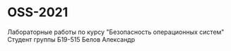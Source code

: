 # OSS-2021
Лабораторные работы по курсу "Безопасность операционных систем"
Студент группы Б19-515 Белов Александр
